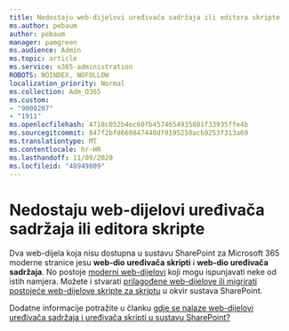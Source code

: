 ```yaml
---
title: Nedostaju web-dijelovi uređivača sadržaja ili editora skripte
ms.author: pebaum
author: pebaum
manager: pamgreen
ms.audience: Admin
ms.topic: article
ms.service: o365-administration
ROBOTS: NOINDEX, NOFOLLOW
localization_priority: Normal
ms.collection: Adm_O365
ms.custom:
- "9000207"
- "1911"
ms.openlocfilehash: 4718c052b4ec60fb4574654935801f33935ffe4b
ms.sourcegitcommit: 847f2bfd660847440df0195258acb9253f313a69
ms.translationtype: MT
ms.contentlocale: hr-HR
ms.lasthandoff: 11/09/2020
ms.locfileid: "48949809"
---
```

# <a name="content-editor-or-script-editor-web-parts-are-missing"></a>Nedostaju web-dijelovi uređivača sadržaja ili editora skripte

Dva web-dijela koja nisu dostupna u sustavu SharePoint za Microsoft 365 moderne stranice jesu **web-dio uređivača skripti** i **web-dio uređivača sadržaja**. No postoje [moderni web-dijelovi](https://support.microsoft.com/office/ed6cc9ce-8b2a-480c-a655-1b9d7615cdbd#bkmk_outofbox) koji mogu ispunjavati neke od istih namjera. Možete i stvarati [prilagođene web-dijelove ili migrirati postojeće web-dijelove skripte za skriptu](https://support.microsoft.com/office/ed6cc9ce-8b2a-480c-a655-1b9d7615cdbd#bkmk_custom) u okvir sustava SharePoint.  

Dodatne informacije potražite u članku [gdje se nalaze web-dijelovi uređivača sadržaja i uređivača skripti u sustavu SharePoint?](https://support.microsoft.com/office/ed6cc9ce-8b2a-480c-a655-1b9d7615cdbd)
